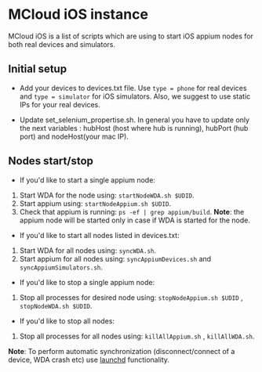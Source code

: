 MCloud iOS instance
==================

MCloud iOS is a list of scripts which are using to start iOS appium nodes for both real devices and simulators. 

## Initial setup
* Add your devices to devices.txt file. Use ```type = phone``` for real devices and ```type = simulator``` for iOS simulators. Also, we suggest to use static IPs for your real devices.

* Update set_selenium_propertise.sh. In general you have to update only the next variables : hubHost (host where hub is running), hubPort (hub port) and nodeHost(your mac IP).

## Nodes start/stop
* If you'd like to start a single appium node:
 1. Start WDA for the node using: ```startNodeWDA.sh $UDID```.
 2. Start appium using: ```startNodeAppium.sh $UDID```.
 3. Check that appium is running: ```ps -ef | grep appium/build```. <B>Note</B>: the appium node will be started only in case if WDA is started for the node.

* If you'd like to start all nodes listed in devices.txt:
 1. Start WDA for all nodes using: ```syncWDA.sh```.
 2. Start appium for all nodes using: ```syncAppiumDevices.sh``` and ```syncAppiumSimulators.sh```.

* If you'd like to stop a single appium node:
 1. Stop all processes for desired node using: ```stopNodeAppium.sh $UDID``` , ```stopNodeWDA.sh $UDID```.

* If you'd like to stop all nodes:
 1. Stop all processes for all nodes using: ```killAllAppium.sh``` , ```killAllWDA.sh```.

<B>Note</B>: To perform automatic synchronization (disconnect/connect of a device, WDA crash etc) use [launchd](https://www.launchd.info/) functionality.  



